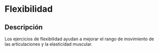 #  Flexibilidad
## Descripción
Los ejercicios de flexibilidad ayudan a mejorar el rango de movimiento de las articulaciones y la elasticidad muscular.
